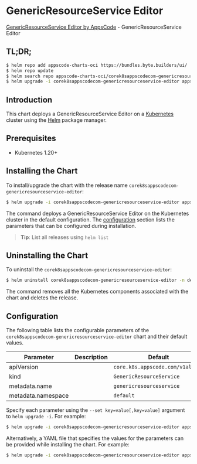 # GenericResourceService Editor

[GenericResourceService Editor by AppsCode](https://byte.builders) - GenericResourceService Editor

## TL;DR;

```bash
$ helm repo add appscode-charts-oci https://bundles.byte.builders/ui/
$ helm repo update
$ helm search repo appscode-charts-oci/corek8sappscodecom-genericresourceservice-editor --version=v0.4.18
$ helm upgrade -i corek8sappscodecom-genericresourceservice-editor appscode-charts-oci/corek8sappscodecom-genericresourceservice-editor -n default --create-namespace --version=v0.4.18
```

## Introduction

This chart deploys a GenericResourceService Editor on a [Kubernetes](http://kubernetes.io) cluster using the [Helm](https://helm.sh) package manager.

## Prerequisites

- Kubernetes 1.20+

## Installing the Chart

To install/upgrade the chart with the release name `corek8sappscodecom-genericresourceservice-editor`:

```bash
$ helm upgrade -i corek8sappscodecom-genericresourceservice-editor appscode-charts-oci/corek8sappscodecom-genericresourceservice-editor -n default --create-namespace --version=v0.4.18
```

The command deploys a GenericResourceService Editor on the Kubernetes cluster in the default configuration. The [configuration](#configuration) section lists the parameters that can be configured during installation.

> **Tip**: List all releases using `helm list`

## Uninstalling the Chart

To uninstall the `corek8sappscodecom-genericresourceservice-editor`:

```bash
$ helm uninstall corek8sappscodecom-genericresourceservice-editor -n default
```

The command removes all the Kubernetes components associated with the chart and deletes the release.

## Configuration

The following table lists the configurable parameters of the `corek8sappscodecom-genericresourceservice-editor` chart and their default values.

|     Parameter      | Description |                   Default                   |
|--------------------|-------------|---------------------------------------------|
| apiVersion         |             | <code>core.k8s.appscode.com/v1alpha1</code> |
| kind               |             | <code>GenericResourceService</code>         |
| metadata.name      |             | <code>genericresourceservice</code>         |
| metadata.namespace |             | <code>default</code>                        |


Specify each parameter using the `--set key=value[,key=value]` argument to `helm upgrade -i`. For example:

```bash
$ helm upgrade -i corek8sappscodecom-genericresourceservice-editor appscode-charts-oci/corek8sappscodecom-genericresourceservice-editor -n default --create-namespace --version=v0.4.18 --set apiVersion=core.k8s.appscode.com/v1alpha1
```

Alternatively, a YAML file that specifies the values for the parameters can be provided while
installing the chart. For example:

```bash
$ helm upgrade -i corek8sappscodecom-genericresourceservice-editor appscode-charts-oci/corek8sappscodecom-genericresourceservice-editor -n default --create-namespace --version=v0.4.18 --values values.yaml
```
